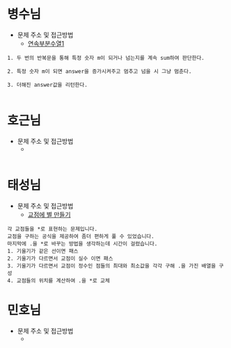 # 병수님

- 문제 주소 및 접근방법
  - [연속부분수열1](https://dev-soo-log.tistory.com/23)

```text
1. 두 번의 반복문을 통해 특정 숫자 m이 되거나 넘는지를 계속 sum하여 판단한다.

2. 특정 숫자 m이 되면 answer을 증가시켜주고 멈추고 넘을 시 그냥 멈춘다.

3. 더해진 answer값을 리턴한다.


```

# 호근님

- 문제 주소 및 접근방법
  - []()

```text

```

# 태성님

- 문제 주소 및 접근방법
  - [교점에 별 만들기](https://programmers.co.kr/learn/courses/30/lessons/87377)

```text
각 교점들을 *로 표현하는 문제입니다.
교점을 구하는 공식을 제공하여 좀더 편하게 풀 수 있었습니다.
마지막에 .을 *로 바꾸는 방법을 생각하는데 시간이 걸렸습니다.
1. 기울기가 같은 선이면 패스
2. 기울기가 다르면서 교점이 실수 이면 패스
3. 기울기가 다르면서 교점이 정수인 점들의 최대와 최소값을 각각 구해 .을 가진 배열을 구성
4. 교점들의 위치를 계산하여 .을 *로 교체
```

# 민호님

- 문제 주소 및 접근방법
  - []()

```text

```
